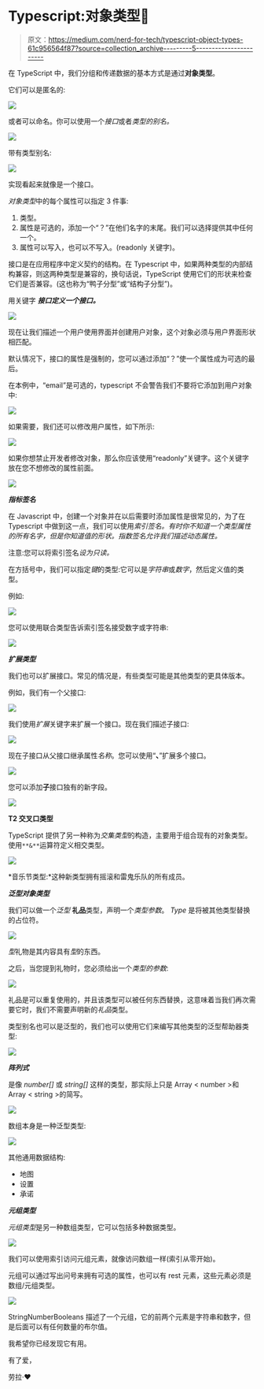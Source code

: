 # Typescript:对象类型👻

> 原文：<https://medium.com/nerd-for-tech/typescript-object-types-61c956564f87?source=collection_archive---------5----------------------->

在 TypeScript 中，我们分组和传递数据的基本方式是通过**对象类型**。

它们可以是匿名的:

![](img/c707ff347caafbd07cb4d7f0299e1cae.png)

或者可以命名。你可以使用一个*接口*或者*类型的别名。*

![](img/fa51818013e1de6692bb33e3f0e8c172.png)

带有类型别名:

![](img/7b1b4b0a25e46dedcf230b841df02bbb.png)

实现看起来就像是一个接口。

*对象类型*中的每个属性可以指定 3 件事:

1.  类型。
2.  属性是可选的，添加一个“？”在他们名字的末尾。我们可以选择提供其中任何一个。
3.  属性可以写入，也可以不写入。(readonly 关键字)。

接口是在应用程序中定义契约的结构。在 Typescript 中，如果两种类型的内部结构兼容，则这两种类型是兼容的，换句话说，TypeScript 使用它们的形状来检查它们是否兼容。(这也称为“鸭子分型”或“结构子分型”)。

用关键字 ***接口定义一个接口。***

![](img/9012a4c7155ce89547891ddf45354595.png)

现在让我们描述一个用户使用界面并创建用户对象，这个对象必须与用户界面形状相匹配。

默认情况下，接口的属性是强制的，您可以通过添加“？”使一个属性成为可选的最后。

在本例中，“email”是可选的，typescript 不会警告我们不要将它添加到用户对象中:

![](img/20445d99d510c741c6212cfd641320db.png)

如果需要，我们还可以修改用户属性，如下所示:

![](img/aafac9f5a4122897c611587e5edf950a.png)

如果你想禁止开发者修改对象，那么你应该使用“readonly”关键字。这个关键字放在您不想修改的属性前面。

![](img/d4ad8a03e7808b34f754ab99a3b93c94.png)

***指标签名***

在 Javascript 中，创建一个对象并在以后需要时添加属性是很常见的，为了在 Typescript 中做到这一点，我们可以使用*索引签名。有时你不知道一个类型属性的所有名字，但是你知道值的形状。*指数签名*允许我们描述动态属性。*

注意:您可以将索引签名*设为只读。*

在方括号中，我们可以指定*键*的类型:它可以是*字符串*或*数字*，然后定义值的类型。

例如:

![](img/129311c87fc8b8b98bd3317a24ce0394.png)

您可以使用联合类型告诉索引签名接受数字或字符串:

![](img/259eb15d2a7acd595fbc23d9d7d89af3.png)

***扩展类型***

我们也可以扩展接口。常见的情况是，有些类型可能是其他类型的更具体版本。

例如，我们有一个父接口:

![](img/ac200b79361574b3d862018349c32ba3.png)

我们使用*扩展*关键字来扩展一个接口。现在我们描述子接口:

![](img/4088814ab61b85d1b78832a25c01cbd8.png)

现在子接口从父接口继承属性*名称*。您可以使用“**、**”扩展多个接口。

![](img/a6f774668dff9b6235705be15e2cdf1a.png)

您可以添加**子**接口独有的新字段。

![](img/7ec727ce54071d15f8eedd53b1339f73.png)

**T2 交叉口类型**

TypeScript 提供了另一种称为*交集类型*的构造，主要用于组合现有的对象类型。使用`**&**`运算符定义相交类型。

![](img/90c9fbc6752467880fdc306b3f72c2fc.png)

*音乐节类型:*这种新类型拥有摇滚和雷鬼乐队的所有成员。

***泛型对象类型***

我们可以做一个*泛型* **礼品**类型，声明一个*类型参数*。 *Type* 是将被其他类型替换的占位符。

![](img/10b7e92425bcbf06e03273ff0f59d302.png)

*型*礼物是其内容具有*型*的东西。

之后，当您提到礼物时，您必须给出一个*类型的参数*:

![](img/7b9df22d4953279a571a022e8c56ead3.png)

礼品是可以重复使用的，并且该类型可以被任何东西替换，这意味着当我们再次需要它时，我们不需要声明新的*礼品*类型。

类型别名也可以是泛型的，我们也可以使用它们来编写其他类型的泛型帮助器类型:

![](img/658f49b043fcd50bb9ca98b2cc6c19da.png)

***阵列式***

是像 *number[]* 或 *string[]* 这样的类型，那实际上只是 Array < number >和 Array < string >的简写。

![](img/c3a7981f378ea1db0069af7fa857ce2e.png)

数组本身是一种泛型类型:

![](img/119b11c7348a45a0d5f0f6931e5f0a69.png)

其他通用数据结构:

*   地图
*   设置
*   承诺

***元组类型***

*元组类型*是另一种数组类型，它可以包括多种数据类型。

![](img/b637fcd20ccf3a7bd3c8aa558116dc1a.png)

我们可以使用索引访问元组元素，就像访问数组一样(索引从零开始)。

元组可以通过写出问号来拥有可选的属性，也可以有 rest 元素，这些元素必须是数组/元组类型。

![](img/3c141e39599c5266d089dfe9e9a017fc.png)

StringNumberBooleans 描述了一个元组，它的前两个元素是字符串和数字，但是后面可以有任何数量的布尔值。

我希望你已经发现它有用。

有了爱，

劳拉·♥️